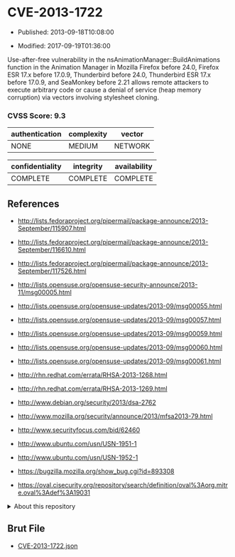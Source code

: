 # CVE-2013-1722

- Published: 2013-09-18T10:08:00

- Modified: 2017-09-19T01:36:00

Use-after-free vulnerability in the nsAnimationManager::BuildAnimations function in the Animation Manager in Mozilla Firefox before 24.0, Firefox ESR 17.x before 17.0.9, Thunderbird before 24.0, Thunderbird ESR 17.x before 17.0.9, and SeaMonkey before 2.21 allows remote attackers to execute arbitrary code or cause a denial of service (heap memory corruption) via vectors involving stylesheet cloning.

### CVSS Score: **9.3**

| authentication | complexity | vector |
| --- | --- | --- |
| NONE | MEDIUM | NETWORK |

| confidentiality | integrity | availability |
| --- | --- | --- |
| COMPLETE | COMPLETE | COMPLETE |

## References

* http://lists.fedoraproject.org/pipermail/package-announce/2013-September/115907.html

* http://lists.fedoraproject.org/pipermail/package-announce/2013-September/116610.html

* http://lists.fedoraproject.org/pipermail/package-announce/2013-September/117526.html

* http://lists.opensuse.org/opensuse-security-announce/2013-11/msg00005.html

* http://lists.opensuse.org/opensuse-updates/2013-09/msg00055.html

* http://lists.opensuse.org/opensuse-updates/2013-09/msg00057.html

* http://lists.opensuse.org/opensuse-updates/2013-09/msg00059.html

* http://lists.opensuse.org/opensuse-updates/2013-09/msg00060.html

* http://lists.opensuse.org/opensuse-updates/2013-09/msg00061.html

* http://rhn.redhat.com/errata/RHSA-2013-1268.html

* http://rhn.redhat.com/errata/RHSA-2013-1269.html

* http://www.debian.org/security/2013/dsa-2762

* http://www.mozilla.org/security/announce/2013/mfsa2013-79.html

* http://www.securityfocus.com/bid/62460

* http://www.ubuntu.com/usn/USN-1951-1

* http://www.ubuntu.com/usn/USN-1952-1

* https://bugzilla.mozilla.org/show_bug.cgi?id=893308

* https://oval.cisecurity.org/repository/search/definition/oval%3Aorg.mitre.oval%3Adef%3A19031

<details>
<summary>About this repository</summary> 

  This repository is part of the project [Live Hack CVE](https://github.com/Live-Hack-CVE). Main website can be found [www.live-hack.org](https://www.live-hack.org) 
  
  Made by [Sn0wAlice](https://github.com/Sn0wAlice) for the people that care about security and need to have a feed of the latest CVEs. Hope you enjoy it, don't forget to star the repo and follow me on [Twitter](https://twitter.com/Sn0wAlice) and [Github](https://github.com/Sn0wAlice). And that is my [personnal website](https://www.alice-snow.me/)

  - [Home Page](https://github.com/Live-Hack-CVE)
  - [Framework](https://github.com/Live-Hack-CVE/cve-framework)
  - [CVE database](https://github.com/Live-Hack-CVE/full_database)
  - [Changelog](https://github.com/Live-Hack-CVE/Changelog)
</details>

## Brut File

* [CVE-2013-1722.json](https://raw.githubusercontent.com/Live-Hack-CVE/full_database/main/cves/2013/CVE-2013-1722.json)

